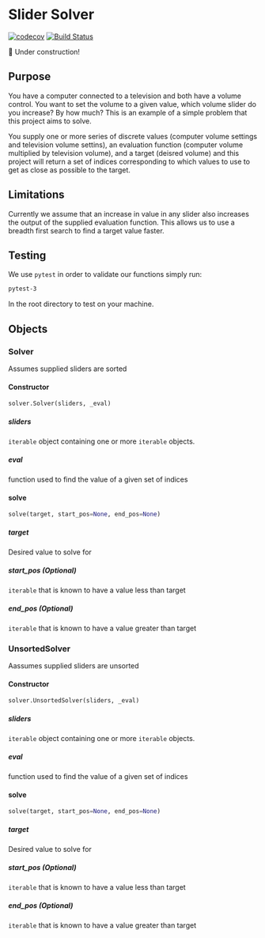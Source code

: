 # Slider Solver
[![codecov](https://codecov.io/gh/zclewell/slider_solver/branch/master/graph/badge.svg)](https://codecov.io/gh/zclewell/slider_solver)
[![Build Status](https://travis-ci.com/zclewell/slider_solver.svg?branch=master)](https://travis-ci.com/zclewell/slider_solver)

:construction: Under construction!

## Purpose
You have a computer connected to a television and both have a volume control. You want to set the volume to a given value, which volume slider do you increase? By how much? This is an example of a simple problem that this project aims to solve.

You supply one or more series of discrete values (computer volume settings and television volume settins), an evaluation function (computer volume multiplied by television volume), and a target (deisred volume) and this project will return a set of indices corresponding to which values to use to get as close as possible to the target.

## Limitations
Currently we assume that an increase in value in any slider also increases the output of the supplied evaluation function. This allows us to use a breadth first search to find a target value faster.

## Testing
We use `pytest` in order to validate our functions simply run:
```bash
pytest-3
```
In the root directory to test on your machine.

## Objects
### Solver
Assumes supplied sliders are sorted
#### Constructor
```python
solver.Solver(sliders, _eval)
```
##### sliders
`iterable` object containing one or more `iterable` objects.
##### eval
function used to find the value of a given set of indices
#### solve
```python
solve(target, start_pos=None, end_pos=None)
```
##### target
Desired value to solve for
##### start_pos (Optional)
`iterable` that is known to have a value less than target
##### end_pos (Optional)
`iterable` that is known to have a value greater than target
### UnsortedSolver
Aassumes supplied sliders are unsorted
#### Constructor
```python
solver.UnsortedSolver(sliders, _eval)
```
##### sliders
`iterable` object containing one or more `iterable` objects.
##### eval
function used to find the value of a given set of indices
#### solve
```python
solve(target, start_pos=None, end_pos=None)
```
##### target
Desired value to solve for
##### start_pos (Optional)
`iterable` that is known to have a value less than target
##### end_pos (Optional)
`iterable` that is known to have a value greater than target



